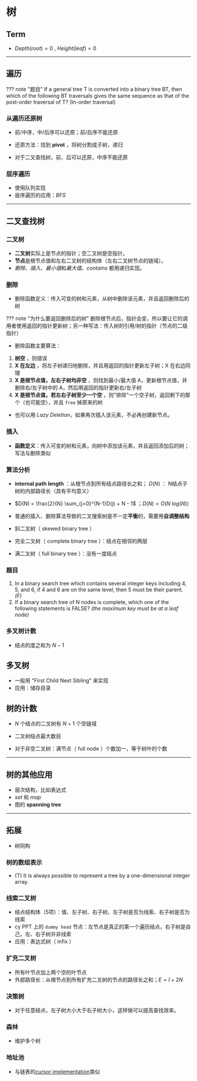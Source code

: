 # 树

## Term

* $Depth(root) = 0$ ,  $Height(leaf) = 0$ 

----

## 遍历

??? note "题目"
    If a general tree T is converted into a binary tree BT, then which of the following BT traversals gives the same sequence as that of the post-order traversal of T? (In-order traversal)

### 从遍历还原树

* 前/中序，中/后序可以还原；前/后序不能还原
* 还原方法：找到 **pivot** ，将树分割成子树，递归

* 对于二叉查找树，前、后可以还原，中序不能还原

### 层序遍历

* 使用队列实现
* 层序遍历的应用：*BFS*

----

## 二叉查找树

### 二叉树

* **二叉树**实际上是节点的指针；空二叉树是空指针。
* **节点**是根节点值和左右二叉树的结构体（左右二叉树节点的链域）。
* *删除*、*插入*、*最小值*和*最大值*、*contains* 都用递归实现。

### 删除

* 删除函数定义：传入可变的树和元素，从树中删除该元素，并且返回删除后的树

??? note "为什么要返回删除后的树"
    删除根节点后，指针会变，所以要让它的调用者使用返回的指针更新树；另一种写法：传入树的引用/树的指针（节点的二级指针）

* 删除函数主要算法：

1.  **树空** ，则错误
2.  **X 在左边** ，将左子树递归地删除，并且用返回的指针更新左子树；X 在右边同理
3.  **X 是根节点值，左右子树均非空** ，则找到最小/最大值 A，更新根节点值，并删除右/左子树中的 A，然后用返回的指针更新右/左子树
4.  **X 是根节点值，若左右子树至少一个空** ，则"排除"一个空子树，返回剩下的那个（也可能空），并且 `free` 掉原来的树

* 也可以用 *Lazy Deletion*，如果再次插入该元素，不必再创建新节点。

### 插入

* **函数定义**：传入可变的树和元素，向树中添加该元素，并且返回添加后的树；写法与删除类似

### 算法分析

* **internal path length** ：从根节点到所有结点路径长之和； $D(N)$ ： N结点子树的内部路径长（具有平均意义）

*  $D(N) = \frac{2}{N} \sum_{j=0}^{N-1}D(j) + N - 1$ ；$D(N) = O(N\ log(N))$

* 普通的插入、删除算法导致的二叉搜索树是不一定**平衡**的，需要用**自调整结构**
* 斜二叉树（ skewed binary tree ）
* 完全二叉树（ complete binary tree ）：结点在相邻的两层
* 满二叉树（ full binary tree ）：没有一度结点

### 题目

1. In a binary search tree which contains several integer keys including 4, 5, and 6, if 4 and 6 are on the same level, then 5 must be their parent. *(F)*
2. If a binary search tree of N nodes is complete, which one of the following statements is FALSE? *(the maximum key must be at a leaf node)*

### 多叉树计数

* 结点的度之和为 $N-1$

## 多叉树

* 一般用 "First Child Next Sibling" 来实现
* 应用：储存目录

## 树的计数

*  $N$ 个结点的二叉树有 $N+1$ 个空链域

* 二叉树结点最大数目

* 对于非空二叉树：满节点（ full node ）个数加一，等于树叶的个数

----

## 树的其他应用

* 层次结构，比如表达式
* *set* 和 *map*
* 图的 **spanning tree**

----

## 拓展

* 树同构

### 树的数组表示

* (T) It is always possible to represent a tree by a one-dimensional integer array.

### 线索二叉树

* 结点结构体（5项）：值、左子树、右子树、左子树是否为线索、右子树是否为线索
* cy PPT 上的 `dummy head` 节点：左节点是真正的第一个遍历结点，右子树是自己，左、右子树并非线索
* 应用：表达式树（ infix ）

### 扩充二叉树

* 所有叶节点加上两个空的叶节点
* 外部路径长：从根节点到所有扩充二叉树的节点的路径长之和；$E=I+2N$

### 决策树

* 对于任意结点，左子树大小大于右子树大小，这样做可以提高查找效率。

### 森林

* 维护多个树

### 地址池

* 与链表的[cursor implementation](../FDS/Linear_Structure.md#cursor_implementation)类似